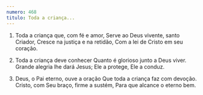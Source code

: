 ```yaml
---
numero: 468
titulo: Toda a criança...
---
```

1. Toda a criança que, com fé e amor,
   Serve ao Deus vivente, santo Criador,
   Cresce na justiça e na retidão,
   Com a lei de Cristo em seu coração.

2. Toda a criança deve conhecer
   Quanto é glorioso junto a Deus viver.
   Grande alegria lhe dará Jesus;
   Ele a protege, Ele a conduz.

3. Deus, o Pai eterno, ouve a oração
   Que toda a criança faz com devoção.
   Cristo, com Seu braço, firme a sustém,
   Para que alcance o eterno bem.
